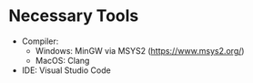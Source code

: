 # Necessary Tools
- Compiler:
    - Windows: MinGW via MSYS2 (https://www.msys2.org/)
    - MacOS: Clang
- IDE: Visual Studio Code